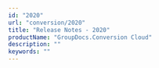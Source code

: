 ```yaml
---
id: "2020"
url: "conversion/2020"
title: "Release Notes - 2020"
productName: "GroupDocs.Conversion Cloud"
description: ""
keywords: ""
---
```


